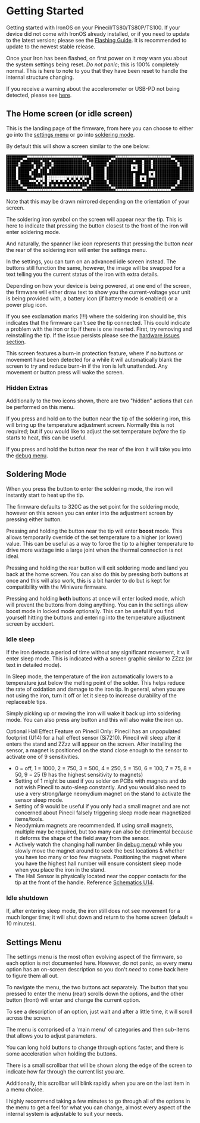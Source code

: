 # Getting Started

Getting started with IronOS on your Pinecil/TS80/TS80P/TS100.
If your device did not come with IronOS already installed, or if you need to update to the latest version; please see the [Flashing Guide](/Documentation/Flashing.md). It is recommended to update to the newest stable release.

Once your Iron has been flashed, on first power on it _may_ warn you about the system settings being reset.
_Do not panic_; this is 100% completely normal. This is here to note to you that they have been reset to handle the internal structure changing.

If you receive a warning about the accelerometer or USB-PD not being detected, please see [here](/Documentation/HardwareIssues.md).

## The Home screen (or idle screen)

This is the landing page of the firmware, from here you can choose to either go into the [settings menu](#Settings-Menu) or go into [soldering mode](#Soldering-Mode).

By default this will show a screen similar to the one below:

![Home Screen](/Documentation/images/HomeScreen.png)

Note that this may be drawn mirrored depending on the orientation of your screen.

The soldering iron symbol on the screen will appear near the tip. This is here to indicate that pressing the button closest to the front of the iron will enter soldering mode.

And naturally, the spanner like icon represents that pressing the button near the rear of the soldering iron will enter the settings menu.

In the settings, you can turn on an advanced idle screen instead. The buttons still function the same, however, the image will be swapped for a text telling you the current status of the iron with extra details.

Depending on how your device is being powered, at one end of the screen, the firmware will either draw text to show you the current-voltage your unit is being provided with, a battery icon (if battery mode is enabled) or a power plug icon.

If you see exclamation marks (!!!) where the soldering iron should be, this indicates that the firmware can't see the tip connected. This could indicate a problem with the iron or tip if there is one inserted. First, try removing and reinstalling the tip. If the issue persists please see the [hardware issues section](/Documentation/HardwareIssues.md).

This screen features a burn-in protection feature, where if no buttons or movement have been detected for a while it will automatically blank the screen to try and reduce burn-in if the iron is left unattended. Any movement or button press will wake the screen.

### Hidden Extras

Additionally to the two icons shown, there are two "hidden" actions that can be performed on this menu.

If you press and hold on to the button near the tip of the soldering iron, this will bring up the temperature adjustment screen. Normally this is not required; but if you would like to adjust the set temperature _before_ the tip starts to heat, this can be useful.

If you press and hold the button near the rear of the iron it will take you into the [debug menu](/Documentation/DebugMenu.md).

## Soldering Mode

When you press the button to enter the soldering mode, the iron will instantly start to heat up the tip.

The firmware defaults to 320C as the set point for the soldering mode, however on this screen you can enter into the adjustment screen by pressing either button.

Pressing and holding the button near the tip will enter **boost** mode. This allows temporarily override of the set temperature to a higher (or lower) value. This can be useful as a way to force the tip to a higher temperature to drive more wattage into a large joint when the thermal connection is not ideal.

Pressing and holding the rear button will exit soldering mode and land you back at the home screen. You can also do this by pressing both buttons at once and this will also work, this is a bit harder to do but is kept for compatibility with the Miniware firmware.

Pressing and holding **both** buttons at once will enter locked mode, which will prevent the buttons from doing anything. You can in the settings allow boost mode in locked mode optionally. This can be useful if you find yourself hitting the buttons and entering into the temperature adjustment screen by accident.

### Idle sleep

If the iron detects a period of time without any significant movement, it will enter sleep mode. This is indicated with a screen graphic similar to ZZzz (or text in detailed mode).

In Sleep mode, the temperature of the iron automatically lowers to a temperature just below the melting point of the solder. This helps reduce the rate of oxidation and damage to the iron tip. In general, when you are not using the iron, turn it off or let it sleep to increase durability of the replaceable tips.

Simply picking up or moving the iron will wake it back up into soldering mode. You can also press any button and this will also wake the iron up.

Optional Hall Effect Feature on Pinecil Only:
Pinecil has an unpopulated footprint (U14) for a hall effect sensor (Si7210). Pinecil will sleep after it enters the stand and ZZzz will appear on the screen. After installing the sensor, a magnet is positioned on the stand close enough to the sensor to activate one of 9 sensitivities. 
  - 0 = off, 1 = 1000, 2 = 750, 3 = 500, 4 = 250, 5 = 150, 6 = 100, 7 = 75, 8 = 50, 9 = 25   (9 has the highest sensitivity to magnets)
  - Setting of 1 might be used if you solder on PCBs with magnets and do not wish Pinecil to auto-sleep constantly. And you would also need to use a very strong/large neomydium magnet on the stand to activate the sensor sleep mode.
  - Setting of 9 would be useful if you only had a small magnet and are not concerned about Pinecil falsely triggering sleep mode near magnetized items/tools.
  - Neodymium magnets are recommended. If using small magnets, multiple may be required, but too many can also be detrimental because it deforms the shape of the field away from the sensor.
  - Actively watch the changing hall number (in [debug menu](/Documentation/DebugMenu.md)) while you slowly move the magnet around to seek the best locations & whether you have too many or too few magnets. Positioning the magnet where you have the highest hall number will ensure consistent sleep mode when you place the iron in the stand.
  - The Hall Sensor is physically located near the copper contacts for the tip at the front of the handle. Reference [Schematics U14](https://files.pine64.org/doc/Pinecil/Pinecil_schematic_v1.0a_20201120.pdf).

### Idle shutdown

If, after entering sleep mode, the iron still does not see movement for a much longer time; it will shut down and return to the home screen (default = 10 minutes).

## Settings Menu

The settings menu is the most often evolving aspect of the firmware, so each option is not documented here. However, do not panic, as every menu option has an on-screen description so you don't _need_ to come back here to figure them all out.

To navigate the menu, the two buttons act separately.
The button that you pressed to enter the menu (rear) scrolls down the options, and the other button (front) will enter and change the current option.

To see a description of an option, just wait and after a little time, it will scroll across the screen.

The menu is comprised of a 'main menu' of categories and then sub-items that allows you to adjust parameters.

You can long hold buttons to change through options faster, and there is some acceleration when holding the buttons.

There is a small scrollbar that will be shown along the edge of the screen to indicate how far through the current list you are.

Additionally, this scrollbar will blink rapidly when you are on the last item in a menu choice.

I highly recommend taking a few minutes to go through all of the options in the menu to get a feel for what you can change, almost every aspect of the internal system is adjustable to suit your needs.

